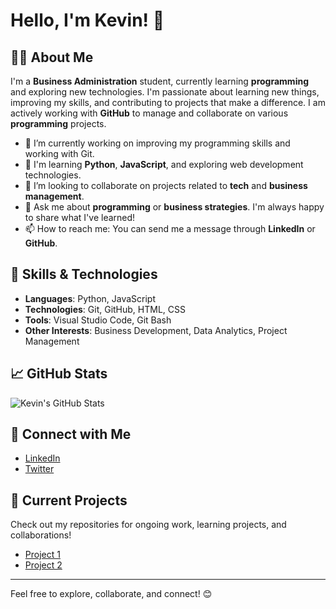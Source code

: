 # Hello, I'm Kevin! 👋

## 👨‍🎓 About Me

I'm a **Business Administration** student, currently learning **programming** and exploring new technologies. I'm passionate about learning new things, improving my skills, and contributing to projects that make a difference. I am actively working with **GitHub** to manage and collaborate on various **programming** projects.

- 🔭 I’m currently working on improving my programming skills and working with Git.
- 🌱 I'm learning **Python**, **JavaScript**, and exploring web development technologies.
- 🤔 I’m looking to collaborate on projects related to **tech** and **business management**.
- 💬 Ask me about **programming** or **business strategies**. I'm always happy to share what I've learned!
- 📫 How to reach me: You can send me a message through **LinkedIn** or **GitHub**.

## 🚀 Skills & Technologies

- **Languages**: Python, JavaScript
- **Technologies**: Git, GitHub, HTML, CSS
- **Tools**: Visual Studio Code, Git Bash
- **Other Interests**: Business Development, Data Analytics, Project Management

## 📈 GitHub Stats

![Kevin's GitHub Stats](https://github-readme-stats.vercel.app/api?username=yourusername&show_icons=true&count_private=true&hide_title=true)

## 🔗 Connect with Me

- [LinkedIn](https://www.linkedin.com/in/yourusername)
- [Twitter](https://twitter.com/yourusername)

## 📢 Current Projects

Check out my repositories for ongoing work, learning projects, and collaborations!

- [Project 1](https://github.com/yourusername/project1)
- [Project 2](https://github.com/yourusername/project2)

---

Feel free to explore, collaborate, and connect! 😊
